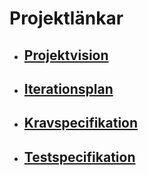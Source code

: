 # Projektlänkar
- ## [Projektvision](./docs/vision.md)
- ## [Iterationsplan](./docs/sprint_backlog.md)
- ## [Kravspecifikation](./docs/product_backlog.md)
- ## [Testspecifikation](./docs/test_specification.md)